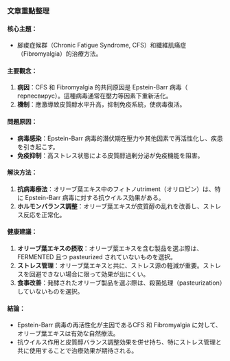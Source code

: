 ### 文章重點整理

#### 核心主題：
- 腳痠症候群（Chronic Fatigue Syndrome, CFS）和纖維肌痛症（Fibromyalgia）的治療方法。

#### 主要觀念：
1. **病因**：CFS 和 Fibromyalgia 的共同原因是 Epstein-Barr 病毒（ герпесвирус）。這種病毒通常在壓力等因素下重新活化。
2. **機制**：應激導致皮質醇水平升高，抑制免疫系統，使病毒復活。

#### 問題原因：
- **病毒感染**：Epstein-Barr 病毒的潛伏期在壓力や其他因素で再活性化し、疾患を引き起こす。
- **免疫抑制**：高ストレス状態による皮質醇過剰分泌が免疫機能を阻害。

#### 解決方法：
1. **抗病毒療法**：オリーブ葉エキス中のフィトノutriment（オリロピン）は、特に Epstein-Barr 病毒に対する抗ウイルス効果がある。
2. **ホルモンバランス調整**：オリーブ葉エキスが皮質醇の乱れを改善し、ストレス反応を正常化。

#### 健康建議：
1. **オリーブ葉エキスの摂取**：オリーブ葉エキスを含む製品を選ぶ際は、FERMENTED 且つ pasteurized されていないものを選択。
2. **ストレス管理**：オリーブ葉エキスと共に、ストレス源の軽減が重要。ストレスを回避できない場合に限って効果が出にくい。
3. **食事改善**：発酵されたオリーブ製品を選ぶ際は、殺菌処理（pasteurization）していないものを選択。

#### 結論：
- Epstein-Barr 病毒の再活性化が主因であるCFS 和 Fibromyalgia に対して、オリーブ葉エキスは有効な自然療法。
- 抗ウイルス作用と皮質醇バランス調整効果を併せ持ち、特にストレス管理と共に使用することで治療効果が期待される。